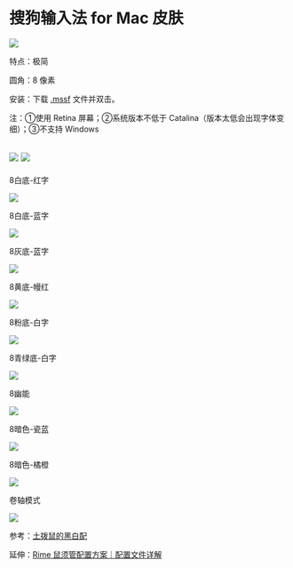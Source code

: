 # 搜狗输入法 for Mac 皮肤
![](https://i.loli.net/2021/04/18/DVP9evoHWNETfXi.png)

特点：极简

圆角：8 像素

安装：下载 [.mssf](https://github.com/liuour/sogou/archive/main.zip) 文件并双击。

注：①使用 Retina 屏幕；②系统版本不低于 Catalina（版本太低会出现字体变细）；③不支持 Windows

[![](https://img.shields.io/badge/Twitter-%E6%8E%A8%E7%89%B9-%231BA1F3)](https://twitter.com/yifangme) [![](https://img.shields.io/badge/Telegram-%E8%AE%A8%E8%AE%BA%E7%BE%A4-%2323A5E4)](https://t.me/v2expro)
---

8白底-红字

![](https://tvax3.sinaimg.cn/large/008eZBHKgy1go865hoia6j31ao04aq35.jpg)


8白底-蓝字

![](https://tva2.sinaimg.cn/large/008eZBHKgy1go866mi07jj31ao04ajrl.jpg)


8灰底-蓝字

![](https://tvax1.sinaimg.cn/large/008eZBHKgy1go868nnk6xj31ao04adg2.jpg)


8黄底-幔红

![](https://tva1.sinaimg.cn/large/008eZBHKgy1go867lkm1aj31ao04awep.jpg)


8粉底-白字

![](https://tvax2.sinaimg.cn/large/008eZBHKgy1go8eta0etij31ao04ejrl.jpg)


8青绿底-白字

![](https://tva4.sinaimg.cn/large/008eZBHKgy1go86a6rxjgj31ao04a3yq.jpg)


8幽能

![](https://tvax1.sinaimg.cn/large/008eZBHKgy1go8ct8eoofj31ao04et8x.jpg)


8暗色-瓷蓝

![](https://tvax1.sinaimg.cn/large/008eZBHKgy1go8ctli9f1j31ao04e3yq.jpg)

8暗色-橘橙

![](https://tva1.sinaimg.cn/large/008eZBHKgy1go8ctt6dkmj31ao04e3yq.jpg)


卷轴模式

![](https://tva2.sinaimg.cn/large/008eZBHKgy1go8eya1zxgj31fv0iftc3.jpg)


参考：[土拨鼠的黑白配](https://pinyin.sogou.com/skins/detail/view/info/506543)

延伸：[Rime 鼠须管配置方案｜配置文件详解](https://github.com/liuour/rime)

